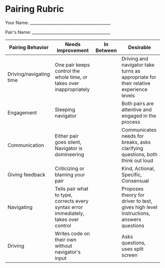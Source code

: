 # Pairing Rubric

Your Name: _________________________________________

Pair's Name: ________________________________________

| Pairing Behavior | Needs Improvement | In Between | Desirable |
| --- | --- | --- | --- | 
| Driving/navigating time | One pair keeps control the whole time, or takes over inappropriately | | Driving and navigator take turns as appropriate for their relative experience levels |
| Engagement | Sleeping navigator | | Both pairs are attentive and engaged in the process |
| Communication | Either pair goes silent, Navigator is domineering | | Communicates needs for breaks, asks clarifying questions, both think out loud |
| Giving feedback | Criticizing or blaming your pair | | Kind, Actional, Specific, Consensual |
| Navigating | Tells pair what to type, corrects every syntax error immediately, takes over control | | Proposes theory for driver to test, gives high level instructions, answers questions |
| Driving | Writes code on their own without navigator's input | | Asks questions, uses split screen |
